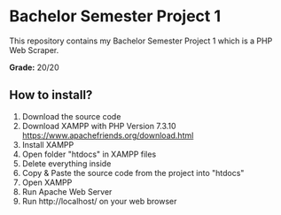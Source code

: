 # Bachelor Semester Project 1
This repository contains my Bachelor Semester Project 1 which is a PHP Web Scraper.

**Grade:** 20/20

## How to install?

1) Download the source code
2) Download XAMPP with PHP Version 7.3.10
https://www.apachefriends.org/download.html
3) Install XAMPP
4) Open folder "htdocs" in XAMPP files
5) Delete everything inside
6) Copy & Paste the source code from the project into "htdocs"
7) Open XAMPP
8) Run Apache Web Server
9) Run http://localhost/ on your web browser
